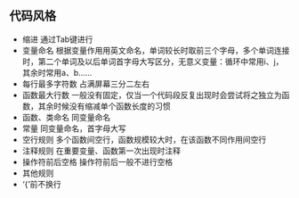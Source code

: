 ## 代码风格

- 缩进
通过Tab键进行
- 变量命名
根据变量作用用英文命名，单词较长时取前三个字母，多个单词连接时，第二个单词及以后单词首字母大写区分，无意义变量：循环中常用i、j，其余时常用a、b……
- 每行最多字符数
占满屏幕三分二左右
- 函数最大行数
一般没有固定，仅当一个代码段反复出现时会尝试将之独立为函数，其余时候没有缩减单个函数长度的习惯
- 函数、类命名
同变量命名
- 常量
同变量命名，首字母大写
- 空行规则
多个函数间空行，函数规模较大时，在该函数不同作用间空行
- 注释规则
在重要变量、函数第一次出现时注释
- 操作符前后空格
操作符前后一般不进行空格
- 其他规则
- ‘{’前不换行
